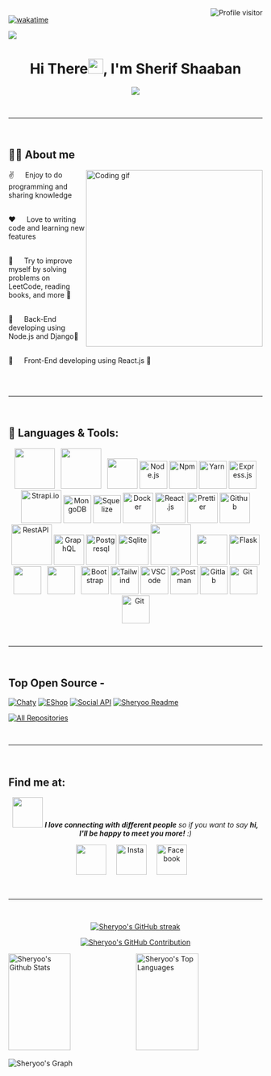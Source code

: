 <a href="https://komarev.com/ghpvc/?username=Sheryoo">
  <img align="right" src="https://komarev.com/ghpvc/?username=Sheryoo&label=Visitors&color=0e75b6&style=flat" alt="Profile visitor" />
</a>

[![wakatime](https://wakatime.com/badge/user/018d4238-fc58-43be-b8ab-079f57bb2012.svg)](https://wakatime.com/@018d4238-fc58-43be-b8ab-079f57bb2012)

<a href="https://github.com/Sheryoo">
 <img src="https://github.githubassets.com/images/modules/site/social-cards/github-social.png" />
</a>

<h1 align="center">Hi There<img src="https://raw.githubusercontent.com/MartinHeinz/MartinHeinz/master/wave.gif" width="30px">, I'm Sherif Shaaban</h1>
<p align="center">
  <a href="https://github.com/Ratheshan03/readme-typing-svg"><img src="https://readme-typing-svg.herokuapp.com?lines=Full+Stack+Software+Engineer;2+Years+Experience;Aspiring+Learner&center=true&width=500&height=50"></a>
</p>

<br/>
<hr/>
<br/>

## 🙋‍♂️ About me

<p>
  <img align="right" width="350" src="https://github.com/alsiam/alsiam/blob/main/assets/programmer.gif" alt="Coding gif" />

✌️ &emsp; Enjoy to do programming and sharing knowledge <br/><br/>

❤️ &emsp; Love to writing code and learning new features<br/><br/>

🌱 &emsp; Try to improve myself by solving problems on LeetCode, reading books, and more 💪<br/><br/>

🌱 &emsp; Back-End developing using Node.js and Django💪<br/><br/>

🌱 &emsp; Front-End developing using React.js 💪<br/><br/>

</p>

<br/>
<hr/>
<br/>

## 🚀 Languages & Tools:

<p align="center"> 
 <a href="https://www.javascript.com/" style="padding-right:8px;" href="#" target="_blank"> <img src="https://techstack-generator.vercel.app/js-icon.svg" width="80" height="80"/></a>
 <a href="https://www.typescript.com/" style="padding-right:8px;" href="#" target="_blank"> <img src="https://techstack-generator.vercel.app/ts-icon.svg" width="80" height="80"/></a>
 <a href="https://www.python.org" target="_blank"> <img src="https://techstack-generator.vercel.app/python-icon.svg" width="60" height="60"/></a>
 <a href="https://nodejs.org/en" target="_blank"><img alt="Node.js" width="55" height="55" src="https://skillicons.dev/icons?i=nodejs"/></a>
 <a href="https://www.npmjs.com/" target="_blank"><img alt="Npm" width="55" height="55" src="https://skillicons.dev/icons?i=npm"/></a>
 <a href="https://yarnpkg.com/" target="_blank"><img alt="Yarn" width="55" height="55" src="https://skillicons.dev/icons?i=yarn"/></a>
 <a href="https://expressjs.com/" target="_blank"><img alt="Express.js" width="55" height="55" src="https://skillicons.dev/icons?i=express"/></a>
 <a href="https://strapi.io" target="_blank"><img alt="Strapi.io" width="80" height="65" src="https://strapi.io/assets/strapi-logo-light.svg"/></a>
 <a href="https://www.mongodb.com/" target="_blank"><img alt="MongoDB" width="55" height="55" src="https://skillicons.dev/icons?i=mongodb"/></a>
 <a href="https://sequelize.org/" target="_blank"><img alt="Squelize" width="55" height="55" src="https://skillicons.dev/icons?i=sequelize"/></a>
 <a href="https://www.docker.com/" target="_blank"> <img src="https://techstack-generator.vercel.app/docker-icon.svg" alt="Docker" width="60" height="60" /></a>
 <a href="https://react.dev/" target="_blank"><img alt="React.js" width="60" height="60" src="https://techstack-generator.vercel.app/react-icon.svg"/></a>
 <a href="https://prettier.io/" target="_blank"><img alt="Prettier" src="https://techstack-generator.vercel.app/prettier-icon.svg" width="60" height="60" /></a>
 <a href="https://github.com/" target="_blank"><img alt="Github" src="https://techstack-generator.vercel.app/github-icon.svg" width="60" height="60" /></a>
 <a href="https://restfulapi.net/" target="_blank"><img alt="RestAPI" src="https://techstack-generator.vercel.app/restapi-icon.svg" width="80" height="80" /></a>
 <a href="https://graphql.org/" target="_blank"><img alt="GraphQL" src="https://techstack-generator.vercel.app/graphql-icon.svg" width="60" height="60" /></a>
 <a href="https://www.postgresql.org/" target="_blank"><img alt="Postgresql" width="60" height="60" <img src="https://skillicons.dev/icons?i=postgres"/></a>
 <a href="https://www.sqlite.org/" target="_blank"><img alt="Sqlite" width="60" height="60" <img src="https://skillicons.dev/icons?i=sqlite"/></a>
 <a style="padding-right:8px;" href="https://www.mysql.com/" target="_blank"> <img src="https://techstack-generator.vercel.app/mysql-icon.svg" width="80" height="80"/></a> 
 <a href="https://www.djangoproject.com/" target="_blank"> <img src="https://techstack-generator.vercel.app/django-icon.svg" width="60" height="60"/></a>
 <a href="https://flask.palletsprojects.com/en/3.0.x/" target="_blank"><img alt="Flask" width="60" height="60" <img src="https://skillicons.dev/icons?i=flask"/></a>
 <a style="padding-right:8px;" href="#" target="_blank"> <img width="55" height="55" src="https://skillicons.dev/icons?i=html"/></a>
 <a style="padding-right:8px;" href="#" target="_blank"><img width="55" height="55" src="https://skillicons.dev/icons?i=css"/></a>
 <a href="https://getbootstrap.com/" target="_blank"><img alt="Bootstrap" width="55" height="55" src="https://skillicons.dev/icons?i=bootstrap"/></a>
 <a href="https://tailwindcss.com/" target="_blank"><img alt="Tailwind" width="55" height="55" src="https://skillicons.dev/icons?i=tailwind"/></a>
 <a href="https://code.visualstudio.com/" target="_blank"><img alt="VSCode" width="55" height="55" src="https://skillicons.dev/icons?i=vscode"/></a>
 <a href="https://postman.com" target="_blank"><img alt="Postman" width="55" height="55" src="https://skillicons.dev/icons?i=postman"/></a>
 <a href="https://gitlab" target="_blank"><img alt="Gitlab" width="55" height="55" src="https://skillicons.dev/icons?i=gitlab"/></a>
 <a href="https://git-scm.com/" target="_blank"><img alt="Git" width="55" height="55" src="https://skillicons.dev/icons?i=git"/></a>
 <a href="https://stackoverflow.com/" target="_blank"><img alt="Git" width="55" height="55" src="https://skillicons.dev/icons?i=stackoverflow"/></a>

</p>

<br/>
<hr/>
<br/>

## Top Open Source -

[![Chaty](https://github-readme-stats.vercel.app/api/pin/?username=Sheryoo&repo=Chaty-Real-time&border_color=7F3FBF&bg_color=0D1117&title_color=C9D1D9&text_color=8B949E&icon_color=7F3FBF)](https://github.com/Sheryoo/Chaty-Real-time)
[![EShop](https://github-readme-stats.vercel.app/api/pin/?username=Sheryoo&repo=Full-EShop-API&border_color=7F3FBF&bg_color=0D1117&title_color=C9D1D9&text_color=8B949E&icon_color=7F3FBF)](https://github.com/Sheryoo/Full-EShop-API)
[![Social API](https://github-readme-stats.vercel.app/api/pin/?username=Sheryoo&repo=Social-Media-API&border_color=7F3FBF&bg_color=0D1117&title_color=C9D1D9&text_color=8B949E&icon_color=7F3FBF)](https://github.com/Sheryoo/Social-Media-API)
[![Sheryoo Readme](https://github-readme-stats.vercel.app/api/pin/?username=Sheryoo&repo=Sheryoo&border_color=7F3FBF&bg_color=0D1117&title_color=C9D1D9&text_color=8B949E&icon_color=7F3FBF)](https://github.com/Sheryoo/Sheryoo)

<p align="left">
  <a href="https://github.com/Sheryoo?tab=repositories" target="_blank"><img alt="All Repositories" title="All Repositories" src="https://img.shields.io/badge/-All%20Repos-2962FF?style=for-the-badge&logo=koding&logoColor=white"/></a>
</p>

<br/>
<hr/>
<br/>

## Find me at:
<p align="center">
<img src="https://media.giphy.com/media/LnQjpWaON8nhr21vNW/giphy.gif" width="60"> <em><b>I love connecting with different people</b> so if you want to say <b>hi, I'll be happy to meet you more!</b> :)</em>
</p>
<p align="center">
 <a href = "https://www.linkedin.com/in/sherif-shaaban-377217224/" target="_blank"><img width="60" height="60" src="https://skillicons.dev/icons?i=linkedin"/></a> &nbsp; &nbsp;
 <a href = "https://www.instagram.com/sheryoo0/" target="_blank"><img width="60" height="60" alt="Insta" src="https://skillicons.dev/icons?i=instagram"/></a> &nbsp; &nbsp;
 <a href = "https://www.facebook.com/sherif.shaaban.31105/" target="_blank"><img width="60" height="60" alt="Facebook" src="https://raw.githubusercontent.com/rahuldkjain/github-profile-readme-generator/master/src/images/icons/Social/facebook.svg"/></a> &nbsp; &nbsp;
</p>

<br/>
<hr/>
<br/>

<p align="center">
  <a href="https://github.com/Sheryoo">
    <img src="https://github-readme-streak-stats.herokuapp.com/?user=Sheryoo&theme=radical&border=7F3FBF&background=0D1117&hide_current_streak=true&hide_longest_streak=true" alt="Sheryoo's GitHub streak"/>
  </a>
</p>

<p align="center">
  <a href="https://github.com/Sheryoo">
    <img src="http://github-profile-summary-cards.vercel.app/api/cards/profile-details?username=Sheryoo&theme=radical" alt="Sheryoo's GitHub Contribution"/>
  </a>
</p>

<a> 
    <a href="https://github.com/Sheryoo"><img alt="Sheryoo's Github Stats" src="https://denvercoder1-github-readme-stats.vercel.app/api?username=Sheryoo&show_icons=true&count_private=true&theme=react&border_color=7F3FBF&bg_color=0D1117&title_color=F85D7F&icon_color=F8D866" height="192px" width="49.5%"/></a>
  <a href="https://github.com/Sheryoo"><img alt="Sheryoo's Top Languages" src="https://denvercoder1-github-readme-stats.vercel.app/api/top-langs/?username=Sheryoo&langs_count=8&layout=compact&theme=react&border_color=7F3FBF&bg_color=0D1117&title_color=F85D7F&icon_color=F8D866" height="192px" width="49.5%"/></a>
  <br/>
</a>

![Sheryoo's Graph](https://github-readme-activity-graph.vercel.app/graph?username=Sheryoo&custom_title=Sheryoo's%20GitHub%20Activity%20Graph&bg_color=0D1117&color=7F3FBF&line=7F3FBF&point=7F3FBF&area_color=FFFFFF&title_color=FFFFFF&area=true)
